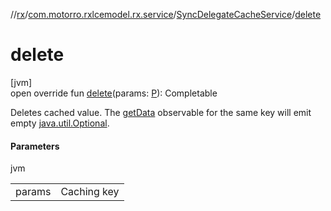//[rx](../../../index.md)/[com.motorro.rxlcemodel.rx.service](../index.md)/[SyncDelegateCacheService](index.md)/[delete](delete.md)

# delete

[jvm]\
open override fun [delete](delete.md)(params: [P](index.md)): Completable

Deletes cached value. The [getData](get-data.md) observable for the same key will emit empty [java.util.Optional](https://docs.oracle.com/javase/8/docs/api/java/util/Optional.html).

#### Parameters

jvm

| | |
|---|---|
| params | Caching key |
